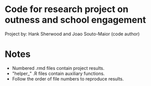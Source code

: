 # Code for research project on outness and school engagement 
 
Project by: Hank Sherwood and Joao Souto-Maior (code author)
 
 # Notes
 
 * Numbered .rmd files contain project results.
 * "helper_" .R files contain auxiliary functions.
 * Follow the order of file numbers to reproduce results.
